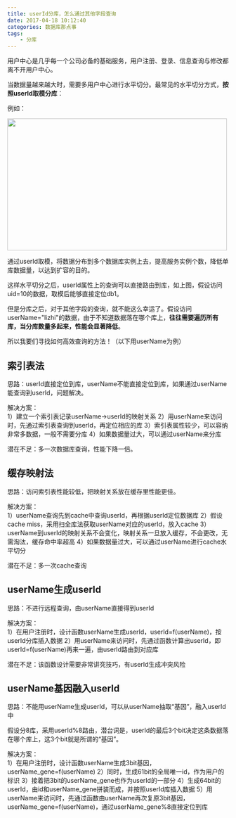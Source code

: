 ```yaml
---
title: userId分库，怎么通过其他字段查询
date: 2017-04-18 10:12:40
categories: 数据库那点事
tags:
	- 分库
---
```

用户中心是几乎每一个公司必备的基础服务，用户注册、登录、信息查询与修改都离不开用户中心。
 
当数据量越来越大时，需要多用户中心进行水平切分。最常见的水平切分方式，**按照userId取模分库**：<!--more-->

例如：

<img src="http://img.blog.csdn.net/20170418093703450" height="300px" width="500px"/>

通过userId取模，将数据分布到多个数据库实例上去，提高服务实例个数，降低单库数据量，以达到扩容的目的。

这样水平切分之后，userId属性上的查询可以直接路由到库，如上图，假设访问uid=10的数据，取模后能够直接定位db1。


但是分库之后，对于其他字段的查询，就不能这么幸运了。假设访问userName="lizhi"的数据，由于不知道数据落在哪个库上，**往往需要遍历所有库，当分库数量多起来，性能会显著降低**。

所以我要们寻找如何高效查询的方法！（以下用userName为例）

<h2>索引表法</h2>

思路：userId直接定位到库，userName不能直接定位到库，如果通过userName能查询到userId，问题解决。

解决方案：<br>
1）建立一个索引表记录userName->userId的映射关系
2）用userName来访问时，先通过索引表查询到userId，再定位相应的库
3）索引表属性较少，可以容纳非常多数据，一般不需要分库
4）如果数据量过大，可以通过userName来分库

潜在不足：多一次数据库查询，性能下降一倍。

<h2>缓存映射法</h2>
思路：访问索引表性能较低，把映射关系放在缓存里性能更佳。

解决方案：<br>
1）userName查询先到cache中查询userId，再根据userId定位数据库
2）假设cache miss，采用扫全库法获取userName对应的userId，放入cache
3）userName到userId的映射关系不会变化，映射关系一旦放入缓存，不会更改，无需淘汰，缓存命中率超高
4）如果数据量过大，可以通过userName进行cache水平切分

潜在不足：多一次cache查询


<h2>userName生成userId</h2>
思路：不进行远程查询，由userName直接得到userId

解决方案：<br>
1）在用户注册时，设计函数userName生成userId，userId=f(userName)，按userId分库插入数据
2）用userName来访问时，先通过函数计算出userId，即userId=f(userName)再来一遍，由userId路由到对应库

潜在不足：该函数设计需要非常讲究技巧，有userId生成冲突风险


<h2>userName基因融入userId</h2>
思路：不能用userName生成userId，可以从userName抽取“基因”，融入userId中

假设分8库，采用userId%8路由，潜台词是，userId的最后3个bit决定这条数据落在哪个库上，这3个bit就是所谓的“基因”。
 
解决方案：<br>
1）在用户注册时，设计函数userName生成3bit基因，userName_gene=f(userName)
2）同时，生成61bit的全局唯一id，作为用户的标识
3）接着把3bit的userName_gene也作为userId的一部分
4）生成64bit的userId，由id和userName_gene拼装而成，并按照userId库插入数据
5）用userName来访问时，先通过函数由userName再次复原3bit基因，userName_gene=f(userName)，通过userName_gene%8直接定位到库
